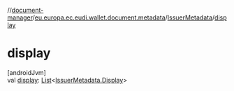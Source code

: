 //[document-manager](../../../index.md)/[eu.europa.ec.eudi.wallet.document.metadata](../index.md)/[IssuerMetadata](index.md)/[display](display.md)

# display

[androidJvm]\
val [display](display.md): [List](https://kotlinlang.org/api/latest/jvm/stdlib/kotlin-stdlib/kotlin.collections/-list/index.html)&lt;[IssuerMetadata.Display](-display/index.md)&gt;
